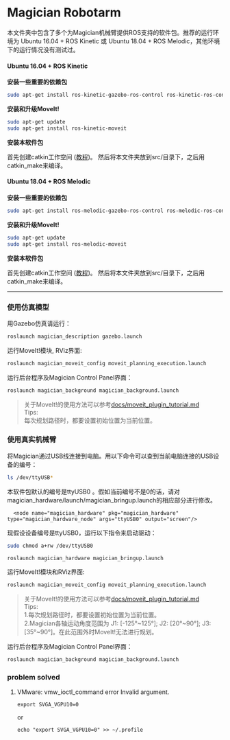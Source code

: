 Magician Robotarm
======
本文件夹中包含了多个为Magician机械臂提供ROS支持的软件包。推荐的运行环境为 Ubuntu 16.04 + ROS Kinetic 或 Ubuntu 18.04 + ROS Melodic，其他环境下的运行情况没有测试过。

#### Ubuntu 16.04 + ROS Kinetic

**安装一些重要的依赖包**
```sh
sudo apt-get install ros-kinetic-gazebo-ros-control ros-kinetic-ros-control ros-kinetic-ros-controllers
```
**安装和升级MoveIt!** 

```sh
sudo apt-get update
sudo apt-get install ros-kinetic-moveit
```

**安装本软件包**

首先创建catkin工作空间 ([教程](http://wiki.ros.org/catkin/Tutorials))。 然后将本文件夹放到src/目录下，之后用catkin_make来编译。

#### Ubuntu 18.04 + ROS Melodic

**安装一些重要的依赖包**
```sh
sudo apt-get install ros-melodic-gazebo-ros-control ros-melodic-ros-control ros-melodic-ros-controllers
```
**安装和升级MoveIt!** 

```sh
sudo apt-get update
sudo apt-get install ros-melodic-moveit
```

**安装本软件包**

首先创建catkin工作空间 ([教程](http://wiki.ros.org/catkin/Tutorials))。 然后将本文件夹放到src/目录下，之后用catkin_make来编译。

---

### 使用仿真模型

用Gazebo仿真请运行：
```sh
roslaunch magician_description gazebo.launch
```

运行MoveIt!模块, RViz界面:
```sh
roslaunch magician_moveit_config moveit_planning_execution.launch
```

运行后台程序及Magician Control Panel界面：
```sh
roslaunch magician_background magician_background.launch
```

> 关于MoveIt!的使用方法可以参考[docs/moveit_plugin_tutorial.md](docs/moveit_plugin_tutorial.md)  
Tips:  
每次规划路径时，都要设置初始位置为当前位置。

### 使用真实机械臂
将Magician通过USB线连接到电脑。用以下命令可以查到当前电脑连接的USB设备的编号：
```sh
ls /dev/ttyUSB*
```
本软件包默认的编号是ttyUSB0 。假如当前编号不是0的话，请对magician_hardware/launch/magician_bringup.launch的相应部分进行修改。
```
  <node name="magician_hardware" pkg="magician_hardware" type="magician_hardware_node" args="ttyUSB0" output="screen"/>
```
现假设设备编号是ttyUSB0，运行以下指令来启动驱动：
```sh
sudo chmod a+rw /dev/ttyUSB0
```
```sh
roslaunch magician_hardware magician_bringup.launch
```
运行MoveIt!模块和RViz界面:
```sh
roslaunch magician_moveit_config moveit_planning_execution.launch
```
> 关于MoveIt!的使用方法可以参考[docs/moveit_plugin_tutorial.md](docs/moveit_plugin_tutorial.md)  
Tips:  
1.每次规划路径时，都要设置初始位置为当前位置。  
2.Magician各轴运动角度范围为 J1: [-125°~125°]; J2: [20°~90°]; J3: [35°~90°]。在此范围外时MoveIt!无法进行规划。

运行后台程序及Magician Control Panel界面：
```sh
roslaunch magician_background magician_background.launch
```


### problem solved

1. VMware: vmw_ioctl_command error Invalid argument.
   ```
   export SVGA_VGPU10=0
   ```
   or
   ```
   echo "export SVGA_VGPU10=0" >> ~/.profile
   ```